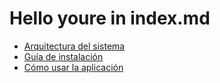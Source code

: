 # Hello youre in index.md
- [Arquitectura del sistema](./arquitectura.md)
- [Guía de instalación](./instalacion.md)
- [Cómo usar la aplicación](./uso.md)